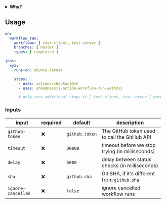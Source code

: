 <details>
  <summary><strong>Why?</strong></summary>
  
  The [`workflow_run`](https://docs.github.com/en/actions/reference/events-that-trigger-workflows#workflow_run) event occurs when a workflow run is requested or completed, and allows you to execute a workflow based on the finished result of another workflow.

###### example

```yaml
on:
workflow_run:
  workflows: [ test ]
  types: 
    - completed
```

  However by itself, this doesn't quite work as expected.

1. The `completed` type, does not indicate success, for that you'd have to include the following in each job of your workflow:
   ```yaml
   if: ${{ github.event.workflow_run.conclusion == 'success' }}
   ```

2. If you're depending on more than one workflow, then ANY of them completing, will trigger the event

   ###### example

   ```yaml
   name: deploy

   on:
   workflow_run:
     workflows: [ test, lint, compile ]
     types: 
       - completed
   ```

   > _if your `test` workflow fails, but `lint` completed successfully, `github.event.workflow_run.conclusion == 'success'` will still be true_

3. Your workflow will trigger as many times as you have workflow dependencies

       > _in the previous example, our `deploy` workflow, will run 3 times!_

   All this makes the `workflow_run` event fundamentally broken for any advanced usage, this Action aims to remedy that.

   > _**Note**: See this [Community discussion](https://github.community/t/workflow-run-completed-event-triggered-by-failed-workflow/128001/5) for more info on the topic_

</details>

## Usage

```yaml
on:
  workflow_run:
    workflows: [ test-client, test-server ]
    branches: [ master ]
    types: [ completed ]

jobs:
  xyz:
    runs-on: ubuntu-latest

    steps:
      - uses: actions/checkout@v2
      - uses: ahmadnassri/action-workflow-run-wait@v1

      # only runs additional steps if [ test-client, test-server ] were successful
```

### Inputs

| input              | required | default        | description                                     |
| ------------------ | -------- | -------------- | ----------------------------------------------- |
| `github-token`     | ❌        | `github.token` | The GitHub token used to call the GitHub API    |
| `timeout`          | ❌        | `30000`        | timeout before we stop trying (in milliseconds) |
| `delay`            | ❌        | `5000`         | delay between status checks (in milliseconds)   |
| `sha`              | ❌        | `github.sha`   | Git SHA, if it's different from `github.sha`    |
| `ignore-cancelled` | ❌        | `false`        | ignore cancelled workflow runs                  |
